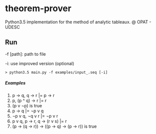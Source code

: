 # theorem-prover

Python3.5 implementation for the method of analytic tableaux. @ OPAT - UDESC

## Run
-f [path]: path to file

-i: use improved version (optional)
```
> python3.5 main.py -f examples/input_.seq [-i]
```

##### Examples
1. p -> q, q -> r |= p -> r
2. p, (p ^ q) -> r |= r
3. (p v ¬p) is true
4. p -> q |= ¬p v q
5. ¬p v q, ¬q v r |= ¬p v r
6. p v q, p -> r, q -> (r v s) |= r
7. (p -> (q -> r)) -> ((p -> q) -> (p -> r)) is true
